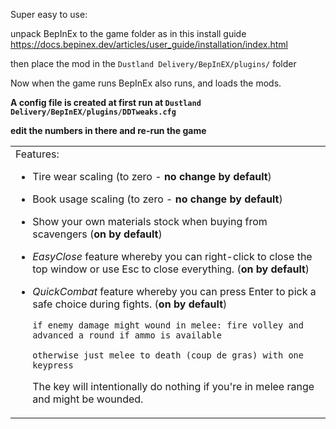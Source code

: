 Super easy to use:

unpack BepInEx to the game folder as in this install guide https://docs.bepinex.dev/articles/user_guide/installation/index.html

then place the mod in the `Dustland Delivery/BepInEX/plugins/` folder

Now when the game runs BepInEx also runs, and loads the mods.  

__A config file is created at first run at `Dustland Delivery/BepInEX/plugins/DDTweaks.cfg`__

__edit the numbers in there and re-run the game__
<table>
<tr>
<td>
Features:

* Tire wear scaling (to zero - **no change by default**)
* Book usage scaling (to zero - **no change by default**)
* Show your own materials stock when buying from scavengers (**on by default**)
* *EasyClose* feature whereby you can right-click to close the top window or use Esc to close everything. (**on by default**)
* *QuickCombat* feature whereby you can press Enter to pick a safe choice during fights.  (**on by default**)

     `if enemy damage might wound in melee: fire volley and advanced a round if ammo is available`

     `otherwise just melee to death (coup de gras) with one keypress`

     The key will intentionally do nothing if you're in melee range and might be wounded.
</td>
</tr>
</table>
